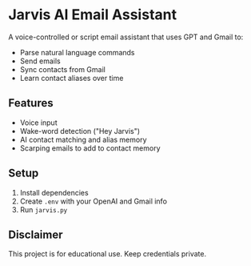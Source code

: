 # Jarvis AI Email Assistant 

A voice-controlled or script email assistant that uses GPT and Gmail to:
- Parse natural language commands
- Send emails
- Sync contacts from Gmail
- Learn contact aliases over time

## Features
- Voice input  
- Wake-word detection ("Hey Jarvis")  
- AI contact matching and alias memory
- Scarping emails to add to contact memory  

## Setup
1. Install dependencies
2. Create `.env` with your OpenAI and Gmail info
3. Run `jarvis.py`

## Disclaimer
This project is for educational use. Keep credentials private.
